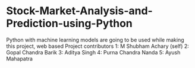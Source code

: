 # Stock-Market-Analysis-and-Prediction-using-Python
Python with machine learning models are going to be used while making this project,  web based
Project contributors 
    1: M Shubham Achary (self)
    2: Gopal Chandra Barik 
    3: Aditya Singh
    4: Purna Chandra Nanda
    5: Ayush Mahapatra
